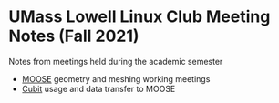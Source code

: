 # UMass Lowell Linux Club Meeting Notes (Fall 2021)
Notes from meetings held during the academic semester

+ [MOOSE](https://mooseframework.inl.gov/) geometry and meshing working meetings
+ [Cubit](https://coreform.com/products/coreform-cubit/) usage and data transfer to MOOSE
